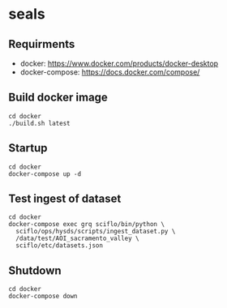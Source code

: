 # seals

## Requirments
- docker: https://www.docker.com/products/docker-desktop
- docker-compose: https://docs.docker.com/compose/

## Build docker image
```
cd docker
./build.sh latest
```

## Startup 
```
cd docker
docker-compose up -d
```

## Test ingest of dataset
```
cd docker
docker-compose exec grq sciflo/bin/python \
  sciflo/ops/hysds/scripts/ingest_dataset.py \
  /data/test/AOI_sacramento_valley \
  sciflo/etc/datasets.json
```

## Shutdown
```
cd docker
docker-compose down
```
